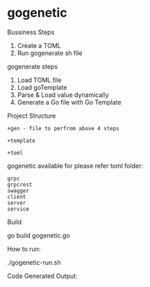 # gogenetic

Bussiness Steps
1. Create a TOML 
2. Run gogenerate sh file


gogenerate steps
1. Load TOML file
2. Load goTemplate
3. Parse & Load value dynamically
3. Generate a Go file with Go Template


Project Structure

    +gen - file to perfrom above 4 steps

    +template 

    +toml

gogenetic available for please refer toml folder:

    grpc
    grpcrest
    swagger
    client
    server
    service


Build

go build gogenetic.go


How to run:

./gogenetic-run.sh

Code Generated Output:

